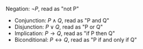    
   Negation: $\neg P$, read as "not P"
-   Conjunction: $P \land Q$, read as "P and Q"
-   Disjunction: $P \lor Q$, read as "P or Q"
-   Implication: $P \rightarrow Q$, read as "if P then Q"
-   Biconditional: $P \leftrightarrow Q$, read as "P if and only if Q"
